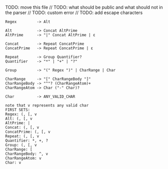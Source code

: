 TODO: move this file
// TODO: what should be public and what should not in the parser
// TODO: custom error
// TODO: add escape characters 
```
Regex         -> Alt

Alt           -> Concat AltPrime
AltPrime      -> "|" Concat AltPrime | ε

Concat        -> Repeat ConcatPrime
ConcatPrime   -> Repeat ConcatPrime | ε

Repeat        -> Group Quantifier?
Quantifier    -> "*" | "+" | "?"

Group         -> "(" Regex ")" | CharRange | Char

CharRange     -> "[" CharRangeBody "]"
CharRangeBody -> "^"? (CharRangeAtom)+   
CharRangeAtom -> Char ("-" Char)?       

Char          -> ANY_VALID_CHAR
```

```
note that v represents any valid char 
FIRST SETS: 
Regex: (, [, v
Alt: (, [, v
AltPrime: | 
Concat: (, [, v
ConcatPrime: (, [, v
Repeat: (, [, v
Quantifier: *, +, ? 
Group: (, [, v
CharRange: [
CharRangeBody: ^, v
CharRangeAtom: v 
Char: v
```
